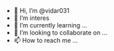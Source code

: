 - 👋 Hi, I’m @vidar031
- 👀 I’m interes
- 🌱 I’m currently learning ...
- 💞️ I’m looking to collaborate on ...
- 📫 How to reach me ...

<!---
vidar031/vidar031 is a ✨ special ✨ repository because its `README.md` (this file) appears on your GitHub profile.
You can click the Preview link to take a look at your changes.
--->
